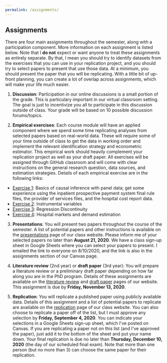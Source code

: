 ```yaml
---
permalink: /assignments/
---
```


## Assignments
There are four main assignments throughout the semester, along with a participation component. More information on each assignment is listed below. Note that I **do not** expect or want anyone to treat these assignments as entirely separate. By that, I mean you should try to identify datasets from the exercises that you can use in your replication project, and you should try to select papers to present that use those data. At a minimum, you should present the paper that you will be replicating. With a little bit of up-front planning, you can create a lot of overlap across assignments, which will make your life much easier. 

1. **Discussion**: Participation in our online discussions is a small portion of the grade. This is particulary important in our virtual classroom setting. The goal is just to incentivize you all to participate in this discussion outside of class. Your grade will be based on 10 possible discussion forums/topics. 

2. **Empirical exercises**: Each course module will have an applied component where we spend some time replicating analyses from selected papers based on real-world data. These will require some of your time outside of class to get the data in working order and implement the relevant identification strategy and econometric estimator. This empirical work should heavily complement your replication project as well as your draft paper. All exercises will be assigned through GitHub classroom and will come with clear instructions on the general research question, data sources, and estimation strategies. Details of each empirical exercise are in the following links:
  - [Exercise 1](exercise1.html): Basics of causal inference with panel data; get some experience using the inpatient prospective payment system final rule files, the provider of services files, and the hospital cost report data.
  - [Exercise 2](exercise2.html): Instrumental variables
  - [Exercise 3](exercise3.html): Regression Discontinuity
  - [Exercise 4](exercise4.html): Hospital markets and demand estimation

3. **Presentations**: You will present two papers throughout the course of the semester. A list of potential papers and other instructions is available on the [presentations](presentation.html) page of our class website. Please inform me of your selected papers no later than **August 21, 2020**. We have a class sign-up sheet in Google Sheets where you can select your papers to present. I emailed the link to everyone on 8/10/2020, and the link is also in the assignments section of our Canvas page.

4. **Literature review** (2nd year) or **draft paper** (3rd year): You will prepare a literature review or a preliminary draft paper depending on how far along you are in the PhD program. Details of these assignments are available on the [literature review](lit-review.html) and [draft paper](draft-paper.html) pages of our website. This assignment is due by **Friday, November 13, 2020**.

5. **Replication**: You will replicate a published paper using publicly available data. Details of this assignment and a list of potential papers to replicate are available on the [replication](replication.html) page of our class website. You can also choose to replicate a paper off of the list, but I must approve any selection by **Friday, September 4, 2020**. You can indicate your selections in a Google Sheets sign-up sheet, which I've posted on Canvas. If you are replicating a paper not on this list (and I've approved the paper), just add it to the bottom of the sheet and put your name down. Your final replication is due no later than **Thursday, December 10, 2020** (the day of our scheduled final exam). Note that more than one person (but no more than 3) can choose the same paper for their replication.

